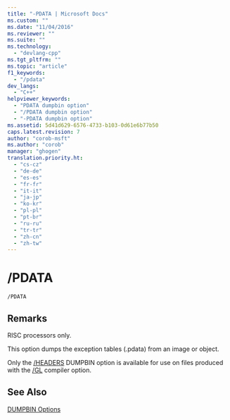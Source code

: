 ```yaml
---
title: "-PDATA | Microsoft Docs"
ms.custom: ""
ms.date: "11/04/2016"
ms.reviewer: ""
ms.suite: ""
ms.technology: 
  - "devlang-cpp"
ms.tgt_pltfrm: ""
ms.topic: "article"
f1_keywords: 
  - "/pdata"
dev_langs: 
  - "C++"
helpviewer_keywords: 
  - "PDATA dumpbin option"
  - "/PDATA dumpbin option"
  - "-PDATA dumpbin option"
ms.assetid: 5d41d629-6576-4733-b103-0d61e6b77b50
caps.latest.revision: 7
author: "corob-msft"
ms.author: "corob"
manager: "ghogen"
translation.priority.ht: 
  - "cs-cz"
  - "de-de"
  - "es-es"
  - "fr-fr"
  - "it-it"
  - "ja-jp"
  - "ko-kr"
  - "pl-pl"
  - "pt-br"
  - "ru-ru"
  - "tr-tr"
  - "zh-cn"
  - "zh-tw"
---
```

# /PDATA
```  
/PDATA  
```  
  
## Remarks  
 RISC processors only.  
  
 This option dumps the exception tables (.pdata) from an image or object.  
  
 Only the [/HEADERS](../../build/reference/headers.md) DUMPBIN option is available for use on files produced with the [/GL](../../build/reference/gl-whole-program-optimization.md) compiler option.  
  
## See Also  
 [DUMPBIN Options](../../build/reference/dumpbin-options.md)